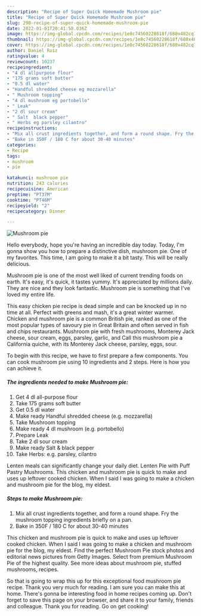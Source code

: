 ```yaml
---
description: "Recipe of Super Quick Homemade Mushroom pie"
title: "Recipe of Super Quick Homemade Mushroom pie"
slug: 298-recipe-of-super-quick-homemade-mushroom-pie
date: 2022-01-01T20:41:58.036Z
image: https://img-global.cpcdn.com/recipes/1e8c74560228618f/680x482cq70/mushroom-pie-recipe-main-photo.jpg
thumbnail: https://img-global.cpcdn.com/recipes/1e8c74560228618f/680x482cq70/mushroom-pie-recipe-main-photo.jpg
cover: https://img-global.cpcdn.com/recipes/1e8c74560228618f/680x482cq70/mushroom-pie-recipe-main-photo.jpg
author: Daniel Ruiz
ratingvalue: 4
reviewcount: 10237
recipeingredient:
- "4 dl allpurpose flour"
- "175 grams soft butter"
- "0.5 dl water"
- "Handful shredded cheese eg mozzarella"
- " Mushroom topping"
- "4 dl mushroom eg portobello"
- " Leak"
- "2 dl sour cream"
- " Salt  black pepper"
- " Herbs eg parsley cilantro"
recipeinstructions:
- "Mix all crust ingredients together, and form a round shape. Fry the mushroom topping ingredients briefly on a pan."
- "Bake in 350F / 180 C for about 30-40 minutes"
categories:
- Recipe
tags:
- mushroom
- pie

katakunci: mushroom pie 
nutrition: 243 calories
recipecuisine: American
preptime: "PT37M"
cooktime: "PT46M"
recipeyield: "2"
recipecategory: Dinner

---
```



![Mushroom pie](https://img-global.cpcdn.com/recipes/1e8c74560228618f/680x482cq70/mushroom-pie-recipe-main-photo.jpg)

Hello everybody, hope you're having an incredible day today. Today, I'm gonna show you how to prepare a distinctive dish, mushroom pie. One of my favorites. This time, I am going to make it a bit tasty. This will be really delicious.

Mushroom pie is one of the most well liked of current trending foods on earth. It's easy, it's quick, it tastes yummy. It's appreciated by millions daily. They are nice and they look fantastic. Mushroom pie is something that I've loved my entire life.

This easy chicken pie recipe is dead simple and can be knocked up in no time at all. Perfect with greens and mash, it&#39;s a great winter warmer. Chicken and mushroom pie is a common British pie, ranked as one of the most popular types of savoury pie in Great Britain and often served in fish and chips restaurants. Mushroom pie with fresh mushrooms, Monterey Jack cheese, sour cream, eggs, parsley, garlic, and Call this mushroom pie a California quiche, with its Monterey Jack cheese, parsley, eggs, sour.


To begin with this recipe, we have to first prepare a few components. You can cook mushroom pie using 10 ingredients and 2 steps. Here is how you can achieve it.

<!--inarticleads1-->

##### The ingredients needed to make Mushroom pie:

1. Get 4 dl all-purpose flour
1. Take 175 grams soft butter
1. Get 0.5 dl water
1. Make ready Handful shredded cheese (e.g. mozzarella)
1. Take  Mushroom topping
1. Make ready 4 dl mushroom (e.g. portobello)
1. Prepare  Leak
1. Take 2 dl sour cream
1. Make ready  Salt &amp; black pepper
1. Take  Herbs: e.g. parsley, cilantro


Lenten meals can significantly change your daily diet. Lenten Pie with Puff Pastry Mushrooms. This chicken and mushroom pie is quick to make and uses up leftover cooked chicken. When I said I was going to make a chicken and mushroom pie for the blog, my eldest. 

<!--inarticleads2-->

##### Steps to make Mushroom pie:

1. Mix all crust ingredients together, and form a round shape. Fry the mushroom topping ingredients briefly on a pan.
1. Bake in 350F / 180 C for about 30-40 minutes


This chicken and mushroom pie is quick to make and uses up leftover cooked chicken. When I said I was going to make a chicken and mushroom pie for the blog, my eldest. Find the perfect Mushroom Pie stock photos and editorial news pictures from Getty Images. Select from premium Mushroom Pie of the highest quality. See more ideas about mushroom pie, stuffed mushrooms, recipes. 

So that is going to wrap this up for this exceptional food mushroom pie recipe. Thank you very much for reading. I am sure you can make this at home. There's gonna be interesting food in home recipes coming up. Don't forget to save this page on your browser, and share it to your family, friends and colleague. Thank you for reading. Go on get cooking!
